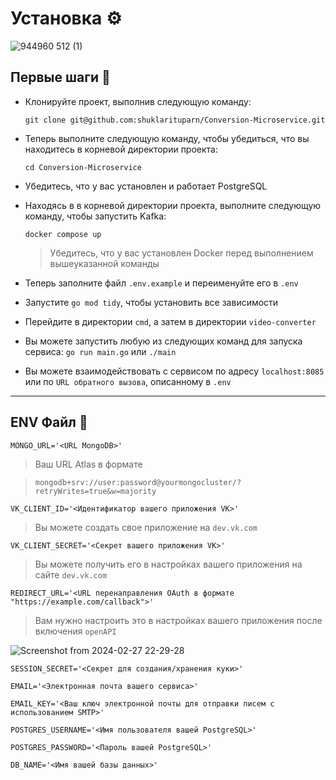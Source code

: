 # Установка ⚙️

![944960 512 (1)](https://github.com/shuklarituparn/Conversion-Microservice/assets/66947051/e31ed3cb-cfa1-454a-b664-5a2e63c579e3)


## Первые шаги 🚀

* Клонируйте проект, выполнив следующую команду:

    `git clone git@github.com:shuklarituparn/Conversion-Microservice.git`
    
* Теперь выполните следующую команду, чтобы убедиться, что вы находитесь в корневой директории проекта:

    `cd Conversion-Microservice`
    
* Убедитесь, что у вас установлен и работает PostgreSQL

* Находясь в в корневой директории проекта, выполните следующую команду, чтобы запустить Kafka:

   `docker compose up`
   
   > Убедитесь, что у вас установлен Docker перед выполнением вышеуказанной команды

* Теперь заполните файл `.env.example` и переименуйте его в `.env`

* Запустите `go mod tidy`, чтобы установить все зависимости


* Перейдите в директории `cmd`, а затем в директории `video-converter`
 
* Вы можете запустить любую из следующих команд для запуска сервиса:
    `go run main.go` или `./main`

* Вы можете взаимодействовать с сервисом по адресу `localhost:8085` или по `URL обратного вызова`, описанному в `.env`

---


## ENV Файл 📝


`MONGO_URL='<URL MongoDB>'`

> Ваш URL Atlas в формате
 
 >`mongodb+srv://user:password@yourmongocluster/?retryWrites=true&w=majority`
 
`VK_CLIENT_ID='<Идентификатор вашего приложения VK>'`

> Вы можете создать свое приложение на `dev.vk.com`

`VK_CLIENT_SECRET='<Секрет вашего приложения VK>'`

 >Вы можете получить его в настройках вашего приложения на сайте `dev.vk.com`


`REDIRECT_URL='<URL перенаправления OAuth в формате "https://example.com/callback">'`

> Вам нужно настроить это в настройках вашего приложения после включения `openAPI`

![Screenshot from 2024-02-27 22-29-28](https://github.com/shuklarituparn/Conversion-Microservice/assets/66947051/bc0e5187-e533-4b11-babe-fed4775d10f4)



`SESSION_SECRET='<Секрет для создания/хранения куки>'`

`EMAIL='<Электронная почта вашего сервиса>'`

`EMAIL_KEY='<Ваш ключ электронной почты для отправки писем с использованием SMTP>'`

`POSTGRES_USERNAME='<Имя пользователя вашей PostgreSQL>'`

`POSTGRES_PASSWORD='<Пароль вашей PostgreSQL>'`

`DB_NAME='<Имя вашей базы данных>'`





